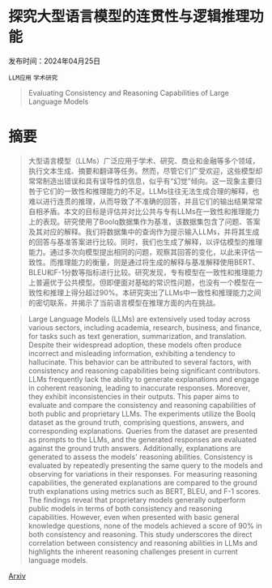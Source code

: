 # 探究大型语言模型的连贯性与逻辑推理功能

发布时间：2024年04月25日

`LLM应用` `学术研究`

> Evaluating Consistency and Reasoning Capabilities of Large Language Models

# 摘要

> 大型语言模型（LLMs）广泛应用于学术、研究、商业和金融等多个领域，执行文本生成、摘要和翻译等任务。然而，尽管它们广受欢迎，这些模型却常常制造出错误和具有误导性的信息，似乎有“幻觉”倾向。这一现象主要归咎于它们的一致性和推理能力的不足。LLMs往往无法生成合理的解释，也难以进行连贯的推理，从而导致了不准确的回答，并且它们的输出结果常常自相矛盾。本文的目标是评估并对比公共与专有LLMs在一致性和推理能力上的表现。研究使用了Boolq数据集作为基准，该数据集包含了问题、答案及其对应的解释。我们将数据集中的查询作为提示输入LLMs，并将其生成的回答与基准答案进行比较。同时，我们也生成了解释，以评估模型的推理能力。通过多次向模型提出相同的问题，观察其回答的变化，以此来评估一致性。而推理能力的衡量，则是通过将生成的解释与基准解释使用BERT、BLEU和F-1分数等指标进行比较。研究发现，专有模型在一致性和推理能力上普遍优于公共模型。但即便面对基础的常识性问题，也没有一个模型在一致性和推理上得分超过90%。本研究突出了LLMs中一致性和推理能力之间的密切联系，并揭示了当前语言模型在推理方面的内在挑战。

> Large Language Models (LLMs) are extensively used today across various sectors, including academia, research, business, and finance, for tasks such as text generation, summarization, and translation. Despite their widespread adoption, these models often produce incorrect and misleading information, exhibiting a tendency to hallucinate. This behavior can be attributed to several factors, with consistency and reasoning capabilities being significant contributors. LLMs frequently lack the ability to generate explanations and engage in coherent reasoning, leading to inaccurate responses. Moreover, they exhibit inconsistencies in their outputs. This paper aims to evaluate and compare the consistency and reasoning capabilities of both public and proprietary LLMs. The experiments utilize the Boolq dataset as the ground truth, comprising questions, answers, and corresponding explanations. Queries from the dataset are presented as prompts to the LLMs, and the generated responses are evaluated against the ground truth answers. Additionally, explanations are generated to assess the models' reasoning abilities. Consistency is evaluated by repeatedly presenting the same query to the models and observing for variations in their responses. For measuring reasoning capabilities, the generated explanations are compared to the ground truth explanations using metrics such as BERT, BLEU, and F-1 scores. The findings reveal that proprietary models generally outperform public models in terms of both consistency and reasoning capabilities. However, even when presented with basic general knowledge questions, none of the models achieved a score of 90\% in both consistency and reasoning. This study underscores the direct correlation between consistency and reasoning abilities in LLMs and highlights the inherent reasoning challenges present in current language models.

[Arxiv](https://arxiv.org/abs/2404.16478)